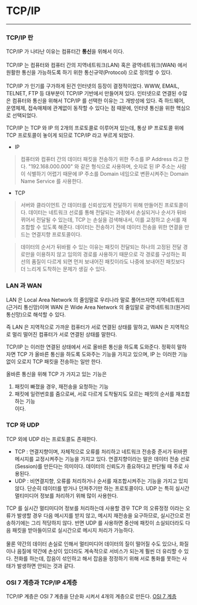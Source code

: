 # TCP/IP
---
### TCP/IP 란
TCP/IP 가 나타난 이유는 컴퓨터간 **통신**을 위해서 이다.<br><br>
TCP/IP 는 컴퓨터와 컴퓨터 간의 지역네트워크(LAN) 혹은 광역네트워크(WAN) 에서 원활한 통신을 가능하도록 하기 위한 통신규약(Protocol) 으로
정의할 수 있다. <br><br>
TCP/IP 가 인기를 구가하게 된건 인터넷의 등장이 결정적이었다. WWW, EMAIL, TELNET, FTP 등 대부분이 TCP/IP 기반에서 만들어져 있다.
인터넷으로 연결된 수많은 컴퓨터와 통신을 위해서 TCP/IP 를 선택한 이유는 그 개방성에 있다.
즉 하드웨어, 운영체제, 접속매체에 관계없이 동작할 수 있다는 점 때문에, 인터넷 통신을 위한 핵심으로 선택되었다.

TCP/IP 는 TCP 와 IP 의 2개의 프로토콜로 이루어져 있는데, 통상 IP 프로토콜 위에 TCP 프로토콜이 놓이게 되므로 TCP/IP 라고 부르게 되었다.

- IP
> 컴퓨터와 컴퓨터 간의 데이터 패킷을 전송하기 위한 주소를 IP Address 라고 한다. "192.168.000.000" 와 같은 형식으로 사용하며, 
숫자로 된 IP 주소는 사람이 식별하기 어렵기 때문에 IP 주소를 Domain 네임으로 변환시켜주는 Domain Name Service 를 사용한다.

- TCP

> 서버와 클라이언트 간 데이터를 신뢰성있게 전달하기 위해 만들어진 프로토콜이다. 데이터는 네트워크 선로를 통해 전달되는 과정에서 손실되거나 
순서가 뒤바뀌어서 전달될 수 있는데, TCP 는 손실을 검색해내서, 이를 교정하고 순서를 재조합할 수 있도록 해준다. 데이터는 전송하기 전에 데이터
전송을 위한 연결을 만드는 연결지향 프로토콜이다.

> 데이터의 순서가 뒤바뀔 수 있는 이유는 패킷이 전달되는 하나의 고정된 전달 경로만을 이용하지 않고 임의의 경로를 사용하기 때문으로 
각 경로를 구성하는 회선의 품질이 다르게 되면 먼저 보내어진 패킷이라도 나중에 보내어진 패킷보다 더 느리게 도착하는 문제가 생길 수 있다. 

### LAN 과 WAN
LAN 은 Local Area Network 의 줄임말로 우리나라 말로 풀어쓰자면 지역네트워크(근거리 통신망)이며 WAN 은 Wide Area Network 의 줄임말로
 광역네트워크(원거리 통신망)으로 해석할 수 있다.<br>
 
 즉 LAN 은 지역적으로 가까운 컴퓨터가 서로 연결된 상태를 말하고, WAN 은 지역적으로 멀리 떨어진 컴퓨터가 서로 연결된 상태를 말한다.<br>
 
 TCP/IP 는 이러한 연결된 상태에서 서로 올바른 통신을 하도록 도와준다. 
 정확히 말하자면 TCP 가 올바른 통신을 하도록 도와주는 기능을 가지고 있으며, IP 는 이러한 기능 없이 오로지 TCP 패킷을 전송하는 일만 한다.<br>
 
 올바른 통신을 위해 TCP 가 가지고 있는 기능은<br>
 1. 패킷이 빠졌을 경우, 재전송을 요청하는 기능
 2. 패킷에 일련번호를 줌으로써, 서로 다르게 도착될지도 모르는 패킷의 순서를 재조합하는 기능 <br>
 이다.
 
 
 ### TCP 와 UDP
 TCP 외에 UDP 라는 프로토콜도 존재한다. <br>
 - TCP : 연결지향이며, 자체적으로 오류를 처리하고 네트워크 전송중 준서가 뒤바뀐 메시지를 교정시켜주는 기능을 가지고 있다. 
 연결지향이라는 말은 데이터 전송 선로(Session)를 만든다는 의미이다. 데이터의 신뢰도가 중요하다고 판단될 때 주로 사용된다.
 - UDP : 비연결지향, 오류를 처리하거나 순서를 재조합시켜주는 기능을 가지고 있지 않다. 단순히 데이터를 받거나 던져주기만 하는 프로토콜이다. 
 UDP 는 특히 실시간 멀티미디어 정보를 처리하기 위해 많이 사용한다.
 
 
 TCP 를 실시간 멀티미디어 정보를 처리하는데 사용할 경우 TCP 의 오류정정 이라는 오류가 발생할 경우 다음 메시지를 받지 않고, 
 메시지 재전송을 요구하므로, 실시간으로 전송하기에는 그리 적당하지 않다. 반면 UDP 를 사용하면 중산에 패킷이 소실되더라도 
 다음 패킷을 받아들이므로 실시간으로 메시지 처리가 가능하다.<br><br>
 물론 약간의 데이터 손실로 인해서 멀티미디어 데이터의 질이 떨어질 수도 있으나, 화질이나 음질에 약간에 손상이 있더라도 계속적으로 서비스가 
 되는게 훨씬 더 유리할 수 있다. 전화를 하는데, 잡음이 섞인하고 해서 잡음을 정정하기 위해 서로 통화를 못하는 사태가 발생하면 안되는 것과 
 같다. 
 
 
 ### OSI 7 계층과 TCP/IP 4계층
 TCP/IP 계층은 OSI 7 계층을 단순화 시켜서 4개의 계층으로 만든다.
 [OSI 7 계층](./osi7layer.md)
 
 
 
